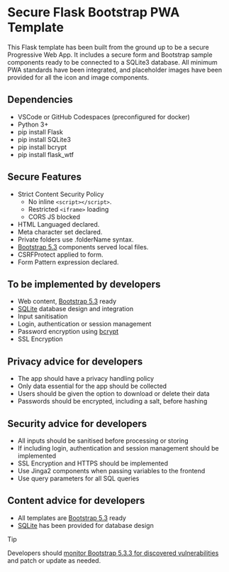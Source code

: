 # Secure Flask Bootstrap PWA Template

This Flask template has been built from the ground up to be a secure Progressive Web App. It includes a secure form and Bootstrap sample components ready to be connected to a SQLite3 database. All minimum PWA standards have been integrated, and placeholder images have been provided for all the icon and image components.

## Dependencies

- VSCode or GitHub Codespaces (preconfigured for docker)
- Python 3+
- pip install Flask
- pip install SQLite3
- pip install bcrypt
- pip install flask_wtf

## Secure Features

- Strict Content Security Policy
  - No inline `<script></script>`.
  - Restricted `<iframe>` loading
  - CORS JS blocked
- HTML Languaged declared.
- Meta character set declared.
- Private folders use .folderName syntax.
- [Bootstrap 5.3](https://getbootstrap.com/) components served local files.
- CSRFProtect applied to form.
- Form Pattern expression declared.

## To be implemented by developers

- Web content, [Bootstrap 5.3](https://getbootstrap.com/) ready
- [SQLite](https://docs.python.org/3/library/sqlite3.html) database design and integration
- Input sanitisation
- Login, authentication or session management
- Password encryption using [bcrypt](https://pypi.org/project/bcrypt/)
- SSL Encryption

## Privacy advice for developers

- The app should have a privacy handling policy
- Only data essential for the app should be collected
- Users should be given the option to download or delete their data
- Passwords should be encrypted, including a salt, before hashing

## Security advice for developers

- All inputs should be sanitised before processing or storing
- If including login, authentication and session management should be implemented
- SSL Encryption and HTTPS should be implemented
- Use Jinga2 components when passing variables to the frontend
- Use query parameters for all SQL queries

## Content advice for developers

- All templates are [Bootstrap 5.3](https://getbootstrap.com/) ready
- [SQLite](https://docs.python.org/3/library/sqlite3.html) has been provided for database design

> [!TIP]
> Developers should [monitor Bootstrap 5.3.3 for discovered vulnerabilities](https://security.snyk.io/package/npm/bootstrap) and patch or update as needed.
